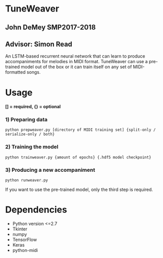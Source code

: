 # TuneWeaver
## John DeMey SMP2017-2018
## Advisor: Simon Read
An LSTM-based recurrent neural network that can learn to produce accompaniments for melodies in MIDI format.  TuneWeaver can use a pre-trained model out of the box or it can train itself on any set of MIDI-formatted songs.

# Usage
#### [] = required, {} = optional
### 1) Preparing data
```
python prepweaver.py [directory of MIDI training set] {split-only / serialize-only / both}
```
### 2) Training the model
```
python trainweaver.py {amount of epochs} {.hdf5 model checkpoint}
```
### 3) Producing a new accompaniment
```
python runweaver.py
```
If you want to use the pre-trained model, only the third step is required.

# Dependencies
* Python version <=2.7
* Tkinter
* numpy
* TensorFlow
* Keras
* python-midi

